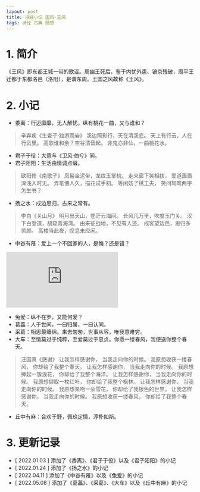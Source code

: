 ```yaml
---
layout: post
title: 诗经小记 国风·王风
tags: 诗经 古典 随想
---
```


# 1. 简介

《王风》即东都王城一带的歌谣。周幽王死后，鉴于内忧外患、镐京残破，周平王迁都于东都洛邑（洛阳），是谓东周。王国之风故称《王风》。

# 2. 小记

- 黍离：行迈靡靡，无人解忧。纵有桃花一曲，又与谁和？

> 辛弃疾《生查子·独游雨岩》
> 溪边照影行，天在清溪底。
> 天上有行云，人在行云里。
> 高歌谁和余？空谷清音起。
> 非鬼亦非仙，一曲桃花水。

- 君子于役：大意与《卫风·伯兮》同。
- 君子阳阳：生活由情调点缀。

> 欧阳修《南歌子》
> 凤髻金泥带，龙纹玉掌梳。
> 走来窗下笑相扶，
> 爱道画眉深浅入时无。
> 弄笔偎人久，描花试手初。
> 等闲妨了绣工夫，
> 笑问鸳鸯两字怎生书？

- 扬之水：戍边思归，古来之常有。

> 李白《关山月》
> 明月出天山，苍茫云海间。
> 长风几万里，吹度玉门关。
> 汉下白登道，胡窥青海湾。
> 由来征战地，不见有人还。
> 戍客望边邑，思归多苦颜。
> 高楼当此夜，叹息未应闲。

- 中谷有蓷：爱上一个不回家的人，是悔？还是错？

<div class="video-frame"><iframe src="https://www.youtube.com/embed/6pm8BVi1z7k" title="YouTube video player" frameborder="0" allowfullscreen></iframe></div>

- 兔爰：纵不在罗，又能何爰？
- 葛藟：人于世间，一曰归属，一曰认同。
- 采葛：相思最缠绵。来去匆匆，世事从容，唯我意难穷。
- 大车：至情莫过于纯粹，至爱莫过于忠贞。你愿一缕春风，我便送你整个春天。

> 汪国真《感谢》
> 让我怎样感谢你，
> 当我走向你的时候。
> 我原想收获一缕春风，
> 你却给了我整个春天。
> 让我怎样感谢你，
> 当我走向你的时候。
> 我原想捧起一簇浪花，
> 你却给了我整个海洋。
> 让我怎样感谢你，
> 当我走向你的时候。
> 我原想撷取一枚红叶，
> 你却给了我整个枫林。
> 让我怎样感谢你，
> 当我走向你的时候。
> 我原想亲吻一朵雪花，
> 你却给了我银色的世界。
> 让我怎样感谢你，
> 当我走向你的时候。
> 我原想收获一缕春风，
> 你却给了我整个春天。

- 丘中有麻：合欢于野，佩玖定情，淳朴如斯。

# 3. 更新记录

- [ 2022.01.03 ] 添加了《黍离》、《君子于役》以及《君子阳阳》的小记
- [ 2022.01.24 ] 添加了《扬之水》的小记 
- [ 2022.04.11 ] 添加了《中谷有蓷》以及《兔爰》的小记
- [ 2022.05.08 ] 添加了《葛藟》、《采葛》、《大车》以及《丘中有麻》的小记
